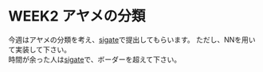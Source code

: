 # WEEK2 アヤメの分類
今週はアヤメの分類を考え、[sigate](https://signate.jp/competitions/115/data)で提出してもらいます。
ただし、NNを用いて実装して下さい。
<br>時間が余った人は[sigate](https://signate.jp/competitions/115/data)で、ボーダーを超えて下さい。



